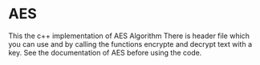 # AES
This the c++ implementation of AES Algorithm
There is header file which you can use and by calling the functions encrypte and decrypt text with a key.
See the documentation of AES before using the code.

